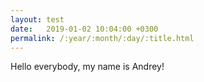 ```yaml
---
layout: test
date:   2019-01-02 10:04:00 +0300
permalink: /:year/:month/:day/:title.html
---
```

Hello everybody, my name is Andrey!